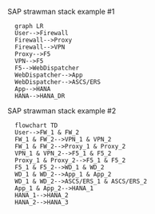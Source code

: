 
SAP strawman stack example #1

```mermaid
  graph LR
  User-->Firewall
  Firewall-->Proxy
  Firewall-->VPN
  Proxy-->F5
  VPN-->F5
  F5-->WebDispatcher
  WebDispatcher-->App
  WebDispatcher-->ASCS/ERS
  App-->HANA
  HANA-->HANA_DR
```

SAP strawman stack example #2

```mermaid
  flowchart TD
  User-->FW_1 & FW_2
  FW_1 & FW_2-->VPN_1 & VPN_2
  FW_1 & FW_2-->Proxy_1 & Proxy_2
  VPN_1 & VPN_2-->F5_1 & F5_2
  Proxy_1 & Proxy_2-->F5_1 & F5_2
  F5_1 & F5_2-->WD_1 & WD_2
  WD_1 & WD_2-->App_1 & App_2
  WD_1 & WD_2-->ASCS/ERS_1 & ASCS/ERS_2
  App_1 & App_2-->HANA_1
  HANA_1-->HANA_2
  HANA_2-->HANA_3
```
